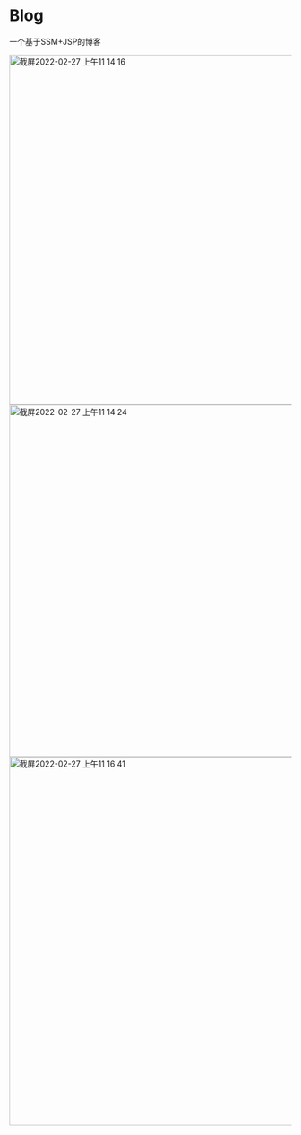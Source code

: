 # Blog
一个基于SSM+JSP的博客

<img width="625" alt="截屏2022-02-27 上午11 14 16" src="https://user-images.githubusercontent.com/45366305/155866659-814ff820-a73c-4bec-8803-ade91b387e16.png">
<img width="628" alt="截屏2022-02-27 上午11 14 24" src="https://user-images.githubusercontent.com/45366305/155866665-7b91dc22-e03e-4037-adcc-6725eb0ebbcc.png">
<img width="658" alt="截屏2022-02-27 上午11 16 41" src="https://user-images.githubusercontent.com/45366305/155866714-23d2d6ec-bee2-4991-8449-dbf051a12737.png">
